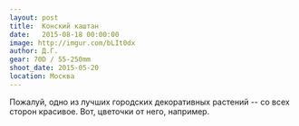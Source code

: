 ```yaml
---
layout: post
title:  Конский каштан
date:   2015-08-18 00:00:00
image: http://imgur.com/bLIt0dx
author: Д.Г.
gear: 70D / 55-250mm
shoot_date: 2015-05-20
location: Москва
---
```


Пожалуй, одно из лучших городских декоративных растений -- со всех сторон красивое. Вот, цветочки от него, например.
